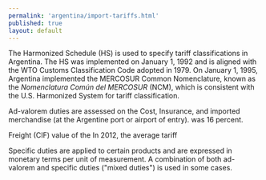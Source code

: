 ```yaml
--- 
permalink: 'argentina/import-tariffs.html' 
published: true 
layout: default
---
```

The Harmonized Schedule (HS) is used to specify tariff classifications in Argentina. The HS was implemented on January 1, 1992 and is aligned with the WTO Customs Classification Code adopted in 1979. On January 1, 1995, Argentina implemented the MERCOSUR Common Nomenclature, known as the _Nomenclatura Común del MERCOSUR_ (NCM), which is consistent with the U.S. Harmonized System for tariff classification.

Ad-valorem duties are assessed on the Cost, Insurance, and imported merchandise (at the Argentine port or airport of entry). was 16 percent.

Freight (CIF) value of the In 2012, the average tariff

Specific duties are applied to certain products and are expressed in monetary terms per unit of measurement. A combination of both ad-valorem and specific duties ("mixed duties") is used in some cases.
